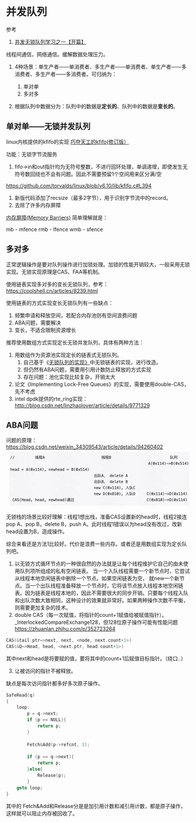 # 并发队列

参考

1. [并发无锁队列学习之一【开篇】](https://www.cnblogs.com/alantu2018/p/8469168.html)

线程间通信，网络通信。缓解数据处理压力。

1. 4种场景：单生产者——单消费者、多生产者——单消费者、单生产者——多消费者、多生产者——多消费者。可归纳为：
   1. 单对单
   2. 多对多

2. 根据队列中数据分为：队列中的数据是**定长的**、队列中的数据是**变长的**。

## 单对单——无锁并发队列

linux内核提供的kfifo的实现
[巧夺天工的kfifo(修订版）](https://blog.csdn.net/linyt/article/details/53355355)

功能：无锁字节流服务

1. fifo->in和out指针均为无符号整数，不进行回环处理，单调递增，即使发生无符号数回绕也不会有问题。因此不需要预留1个空间用来区分满/空

https://github.com/torvalds/linux/blob/v6.10/lib/kfifo.c#L394
1. 新版代码添加了recsize（最多2字节），用于识别字节流中的record。
2. 去除了许多内存屏障

[内存屏障(Memory Barriers)](https://www.cnblogs.com/icanth/archive/2012/06/10/2544300.html)
简单理解就是：

mb - mfence
rmb - lfence
wmb - sfence

## 多对多

正常逻辑操作是要对队列操作进行加锁处理。加锁的性能开销较大，一般采用无锁实现。无锁实现原理是CAS、FAA等机制。

使用链表实现多对多的变长无锁队列，参考：https://coolshell.cn/articles/8239.html

使用链表的方式实现变长无锁队列有一些缺点：

1. 频繁申请和释放空间，若配合内存池则有空间浪费问题
2. ABA问题，需要解决
3. 变长，不适合限制资源增长

推荐使用数组方式实现定长无锁并发队列，具体有两种方法：

1. 用数组作为资源池实现定长的链表式无锁队列。
   1. 自己基于《[无锁队列的实现》](https://coolshell.cn/articles/8239.html)中无锁链表的实现，进行改造。
   2. 但仍然有ABA问题，需要用引用计数防止释放的方式实现
   3. 存在问题：池化实现比较复杂，开销太大
2. 论文《Implementing Lock-Free Queues》的实现，需要使用double-CAS，先不考虑
3. intel dpdk提供的rte_ring实现：http://blog.csdn.net/linzhaolover/article/details/9771329

## ABA问题

问题的原理：https://blog.csdn.net/weixin_34309543/article/details/94260402
![](images/Markdown-image-2024-08-18-18-28-42.png)

无锁栈的场景比较好理解：线程1想出栈，准备CAS设置新的head时，线程2接连pop A、pop B，delete B，push A。此时线程1错误以为head没有改过，改新head设置为B，造成操作。

综合来看还是方法1比较好。代价是浪费一些内存。或者还是用数组实现为定长队列吧。

1. 以无锁方式循环节点的一种很自然的办法就是让每个线程维护它自己的由未使用队列项所组成的私有空闲链表。
当一个入队线程需要一个新节点时，它尝试从线程本地空闲链表中删除一个节点。如果空闲链表为空， 就new一个新节点。当一个出队线程准备释放一个节点时，它将该节点放入线程本地空闲链表。因为链表是线程本地的，因此不需要很大的同步开销。只要每个线程入队和出队次数大致相同，这种设计的效果就非常好。如果两种操作次数不平衡，则需要更加复杂的技术。
1. double CAS（每一次赋值，将指针的count+1赋值给被赋值指针）。_InterlockedCompareExchange128，但128位原子操作可能有性能问题
https://zhuanlan.zhihu.com/p/352723264

```cpp
CAS(&tail.ptr–>next, next, <node, next.count+1>)
CAS(&Q–>Head, head, <next.ptr, head.count+1>)
```

其中next和head是将要赋的值，要将其中的count+1后赋值目标指针。（绕口..）

3. 让被访问的指针不被释放。

缺点是每次访问指针都多好多次原子操作。

```cpp
SafeRead(q)
{
    loop:
        p = q->next;
        if (p == NULL){
            return p;
        }

        Fetch&Add(p->refcnt, 1);

        if (p == q->next){
            return p;
        }else{
            Release(p);
        }
    goto loop;
}
```
其中的 Fetch&Add和Release分是是加引用计数和减引用计数，都是原子操作，这样就可以阻止内存被回收了。